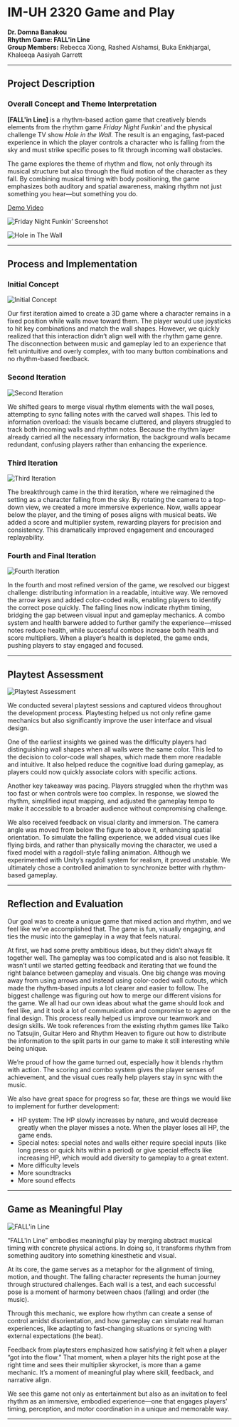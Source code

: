 
# IM-UH 2320 Game and Play  
**Dr. Domna Banakou**  
**Rhythm Game: FALL'in Line**  
**Group Members:** Rebecca Xiong, Rashed Alshamsi, Buka Enkhjargal, Khaleeqa Aasiyah Garrett  
 

---

## Project Description

### Overall Concept and Theme Interpretation

**[FALL'in Line]** is a rhythm-based action game that creatively blends elements from the rhythm game *Friday Night Funkin’* and the physical challenge TV show *Hole in the Wall*. The result is an engaging, fast-paced experience in which the player controls a character who is falling from the sky and must strike specific poses to fit through incoming wall obstacles.

The game explores the theme of rhythm and flow, not only through its musical structure but also through the fluid motion of the character as they fall. By combining musical timing with body positioning, the game emphasizes both auditory and spatial awareness, making rhythm not just something you hear—but something you do.

[Demo Video](https://youtu.be/8BertM4Lg_4?si=efbFkUbdS5QdwB4v)

![Friday Night Funkin’ Screenshot](assets1/friday.png)  


![Hole in The Wall](assets1/hole.png)  


---

## Process and Implementation

### Initial Concept

![Initial Concept](assets1/initial.png)  

Our first iteration aimed to create a 3D game where a character remains in a fixed position while walls move toward them. The player would use joysticks to hit key combinations and match the wall shapes. However, we quickly realized that this interaction didn’t align well with the rhythm game genre. The disconnection between music and gameplay led to an experience that felt unintuitive and overly complex, with too many button combinations and no rhythm-based feedback.

### Second Iteration

![Second Iteration](assets1/second.png)  

We shifted gears to merge visual rhythm elements with the wall poses, attempting to sync falling notes with the carved wall shapes. This led to information overload: the visuals became cluttered, and players struggled to track both incoming walls and rhythm notes. Because the rhythm layer already carried all the necessary information, the background walls became redundant, confusing players rather than enhancing the experience.

### Third Iteration

![Third Iteration](assets1/third.png)  

The breakthrough came in the third iteration, where we reimagined the setting as a character falling from the sky. By rotating the camera to a top-down view, we created a more immersive experience. Now, walls appear below the player, and the timing of poses aligns with musical beats. We added a score and multiplier system, rewarding players for precision and consistency. This dramatically improved engagement and encouraged replayability.

### Fourth and Final Iteration

![Fourth Iteration](assets1/fourth.png)  

In the fourth and most refined version of the game, we resolved our biggest challenge: distributing information in a readable, intuitive way. We removed the arrow keys and added color-coded walls, enabling players to identify the correct pose quickly. The falling lines now indicate rhythm timing, bridging the gap between visual input and gameplay mechanics. A combo system and health barwere added to further gamify the experience—missed notes reduce health, while successful combos increase both health and score multipliers. When a player’s health is depleted, the game ends, pushing players to stay engaged and focused.

---

## Playtest Assessment

![Playtest Assessment](assets1/playtest.png)  

We conducted several playtest sessions and captured videos throughout the development process. Playtesting helped us not only refine game mechanics but also significantly improve the user interface and visual design.

One of the earliest insights we gained was the difficulty players had distinguishing wall shapes when all walls were the same color. This led to the decision to color-code wall shapes, which made them more readable and intuitive. It also helped reduce the cognitive load during gameplay, as players could now quickly associate colors with specific actions.

Another key takeaway was pacing. Players struggled when the rhythm was too fast or when controls were too complex. In response, we slowed the rhythm, simplified input mapping, and adjusted the gameplay tempo to make it accessible to a broader audience without compromising challenge.

We also received feedback on visual clarity and immersion. The camera angle was moved from below the figure to above it, enhancing spatial orientation. To simulate the falling experience, we added visual cues like flying birds, and rather than physically moving the character, we used a fixed model with a ragdoll-style falling animation. Although we experimented with Unity’s ragdoll system for realism, it proved unstable. We ultimately chose a controlled animation to synchronize better with rhythm-based gameplay.

---

## Reflection and Evaluation
Our goal was to create a unique game that mixed action and rhythm, and we feel like we’ve accomplished that. The game is fun, visually engaging, and ties the music into the gameplay in a way that feels natural.

At first, we had some pretty ambitious ideas, but they didn’t always fit together well. The gameplay was too complicated and is also not feasible. It wasn’t until we started getting feedback and iterating that we found the right balance between gameplay and visuals. One big change was moving away from using arrows and instead using color-coded wall cutouts, which made the rhythm-based inputs a lot clearer and easier to follow. The biggest challenge was figuring out how to merge our different visions for the game. We all had our own ideas about what the game should look and feel like, and it took a lot of communication and compromise to agree on the final design. This process really helped us improve our teamwork and design skills. We took references from the existing rhythm games like Taiko no Tatsujin, Guitar Hero and Rhythm Heaven to figure out how to distribute the information to the split parts in our game to make it still interesting while being unique.

We’re proud of how the game turned out, especially how it blends rhythm with action. The scoring and combo system gives the player senses of achievement, and the visual cues really help players stay in sync with the music.

We also have great space for progress so far, these are things we would like to implement for further development:

- HP system: The HP slowly increases by nature, and would decrease greatly when the player misses a note. When the player loses all HP, the game ends.
- Special notes: special notes and walls either require special inputs (like long press or quick hits within a period) or give special effects like increasing HP, which would add diversity to gameplay to a great extent.
- More difficulty levels
- More soundtracks
- More sound effects


---

## Game as Meaningful Play

![FALL'in Line](assets1/opening.png)  

“FALL'in Line” embodies meaningful play by merging abstract musical timing with concrete physical actions. In doing so, it transforms rhythm from something auditory into something kinesthetic and visual.

At its core, the game serves as a metaphor for the alignment of timing, motion, and thought. The falling character represents the human journey through structured challenges. Each wall is a test, and each successful pose is a moment of harmony between chaos (falling) and order (the music).

Through this mechanic, we explore how rhythm can create a sense of control amidst disorientation, and how gameplay can simulate real human experiences, like adapting to fast-changing situations or syncing with external expectations (the beat).

Feedback from playtesters emphasized how satisfying it felt when a player “got into the flow.” That moment, when a player hits the right pose at the right time and sees their multiplier skyrocket, is more than a game mechanic. It’s a moment of meaningful play where skill, feedback, and narrative align.

We see this game not only as entertainment but also as an invitation to feel rhythm as an immersive, embodied experience—one that engages players’ timing, perception, and motor coordination in a unique and memorable way.


---

